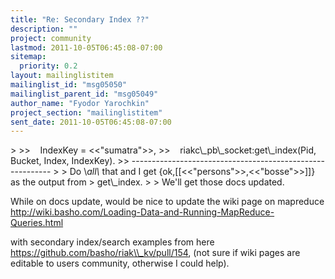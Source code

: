 ```yaml
---
title: "Re: Secondary Index ??"
description: ""
project: community
lastmod: 2011-10-05T06:45:08-07:00
sitemap:
  priority: 0.2
layout: mailinglistitem
mailinglist_id: "msg05050"
mailinglist_parent_id: "msg05049"
author_name: "Fyodor Yarochkin"
project_section: "mailinglistitem"
sent_date: 2011-10-05T06:45:08-07:00
---
```



&gt;
&gt;&gt;    IndexKey = &lt;&lt;"sumatra"&gt;&gt;,
&gt;&gt;    riakc\\_pb\\_socket:get\\_index(Pid, Bucket, Index, IndexKey).
&gt;&gt; ----------------------------------------------------------
&gt;
&gt; Do \\_all\\_ that and I get {ok,[[&lt;&lt;"persons"&gt;&gt;,&lt;&lt;"bosse"&gt;&gt;]]} as the output from 
&gt; get\\_index.
&gt;
&gt; We'll get those docs updated.

While on docs update, would be nice to update the wiki page on
mapreduce http://wiki.basho.com/Loading-Data-and-Running-MapReduce-Queries.html

with secondary index/search examples from here
https://github.com/basho/riak\\_kv/pull/154, (not sure if wiki pages are
editable to users community, otherwise I could help).

